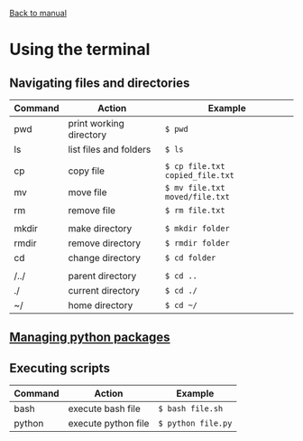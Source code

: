 [Back to manual](/docs/manual/README.md)

# Using the terminal

## Navigating files and directories

| Command | Action                  | Example                           |
|---------|-------------------------|-----------------------------------|
| pwd     | print working directory | ` $ pwd `                         |
| ls      | list files and folders  | ` $ ls `                          |
| | | |
| cp      | copy file               | ` $ cp file.txt copied_file.txt ` |
| mv      | move file               | ` $ mv file.txt moved/file.txt `  |
| rm      | remove file             | ` $ rm file.txt `                 |
| | | |
| mkdir   | make directory          | ` $ mkdir folder `                |
| rmdir   | remove directory        | ` $ rmdir folder `                |
| cd      | change directory        | ` $ cd folder `                   |
| | | |
| /../    | parent directory        | ` $ cd .. `                       |
| ./      | current directory       | ` $ cd ./ `                       |
| ~/      | home directory          | ` $ cd ~/ `                       |

## [Managing python packages](./packages.md)

## Executing scripts

| Command | Action              | Example               |
|---------|---------------------|-----------------------|
| bash    | execute bash file   | ` $ bash file.sh `    |
| python  | execute python file | ` $ python file.py `  |
